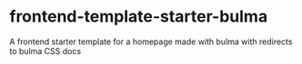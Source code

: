 # frontend-template-starter-bulma
A frontend starter template for a homepage made with bulma with redirects to bulma CSS docs
